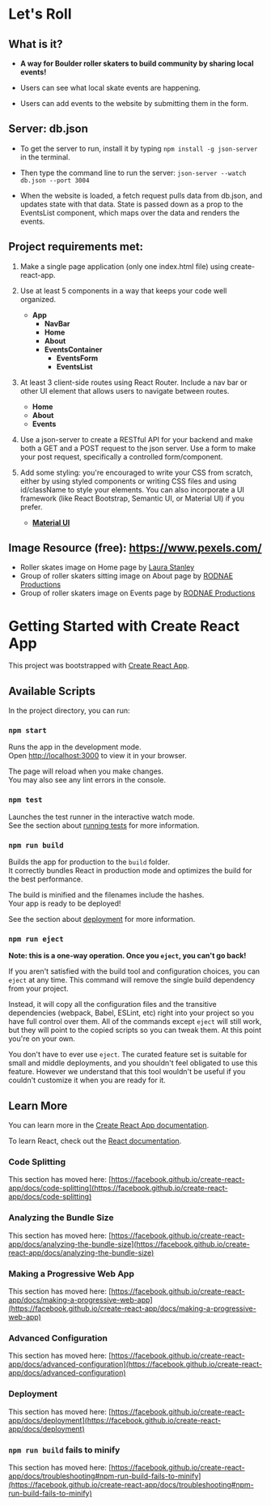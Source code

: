 # Let's Roll

## What is it?

- **A way for Boulder roller skaters to build community by sharing local events!**
- Users can see what local skate events are happening.

- Users can add events to the website by submitting them in the form.

## Server: db.json

- To get the server to run, install it by typing `npm install -g json-server` in the terminal.

- Then type the command line to run the server: `json-server --watch db.json --port 3004`

- When the website is loaded, a fetch request pulls data from db.json, and updates state with that data. State is passed down as a prop to the EventsList component, which maps over the data and renders the events.

<!-- ## Blog: -->

<!-- This section needs to be updated when a blog is ready -->

<!-- - For help on setting up a basic fetch request, refer to my [blog](https://dev.to/jgifford82/how-to-make-a-fetch-request-4hlh). -->

<!-- This section needs to be updated when a blog is ready -->

<!-- ## [Video walk-through](https://youtu.be/z1JCUrtSRgk) -->

## Project requirements met:

1. Make a single page application (only one index.html file) using create-react-app.
2. Use at least 5 components in a way that keeps your code well organized.

   - **App**
     - **NavBar**
     - **Home**
     - **About**
     - **EventsContainer**
       - **EventsForm**
       - **EventsList**

3. At least 3 client-side routes using React Router. Include a nav bar or other UI element that allows users to navigate between routes.
   - **Home**
   - **About**
   - **Events**
4. Use a json-server to create a RESTful API for your backend and make both a GET and a POST request to the json server. Use a form to make your post request, specifically a controlled form/component.
5. Add some styling: you're encouraged to write your CSS from scratch, either by using styled components or writing CSS files and using id/className to style your elements. You can also incorporate a UI framework (like React Bootstrap, Semantic UI, or Material UI) if you prefer.
   - **[Material UI](https://mui.com/core/)**

## Image Resource (free): https://www.pexels.com/

- Roller skates image on Home page by [Laura Stanley](https://www.pexels.com/photo/white-and-red-roller-skates-2005992/)
- Group of roller skaters sitting image on About page by [RODNAE Productions](https://www.pexels.com/photo/people-wearing-roller-skates-7335292/)
- Group of roller skaters image on Events page by [RODNAE Productions](https://www.pexels.com/photo/man-in-black-t-shirt-and-yellow-pants-running-on-road-7335260/)

# Getting Started with Create React App

This project was bootstrapped with [Create React App](https://github.com/facebook/create-react-app).

## Available Scripts

In the project directory, you can run:

### `npm start`

Runs the app in the development mode.\
Open [http://localhost:3000](http://localhost:3000) to view it in your browser.

The page will reload when you make changes.\
You may also see any lint errors in the console.

### `npm test`

Launches the test runner in the interactive watch mode.\
See the section about [running tests](https://facebook.github.io/create-react-app/docs/running-tests) for more information.

### `npm run build`

Builds the app for production to the `build` folder.\
It correctly bundles React in production mode and optimizes the build for the best performance.

The build is minified and the filenames include the hashes.\
Your app is ready to be deployed!

See the section about [deployment](https://facebook.github.io/create-react-app/docs/deployment) for more information.

### `npm run eject`

**Note: this is a one-way operation. Once you `eject`, you can't go back!**

If you aren't satisfied with the build tool and configuration choices, you can `eject` at any time. This command will remove the single build dependency from your project.

Instead, it will copy all the configuration files and the transitive dependencies (webpack, Babel, ESLint, etc) right into your project so you have full control over them. All of the commands except `eject` will still work, but they will point to the copied scripts so you can tweak them. At this point you're on your own.

You don't have to ever use `eject`. The curated feature set is suitable for small and middle deployments, and you shouldn't feel obligated to use this feature. However we understand that this tool wouldn't be useful if you couldn't customize it when you are ready for it.

## Learn More

You can learn more in the [Create React App documentation](https://facebook.github.io/create-react-app/docs/getting-started).

To learn React, check out the [React documentation](https://reactjs.org/).

### Code Splitting

This section has moved here: [https://facebook.github.io/create-react-app/docs/code-splitting](https://facebook.github.io/create-react-app/docs/code-splitting)

### Analyzing the Bundle Size

This section has moved here: [https://facebook.github.io/create-react-app/docs/analyzing-the-bundle-size](https://facebook.github.io/create-react-app/docs/analyzing-the-bundle-size)

### Making a Progressive Web App

This section has moved here: [https://facebook.github.io/create-react-app/docs/making-a-progressive-web-app](https://facebook.github.io/create-react-app/docs/making-a-progressive-web-app)

### Advanced Configuration

This section has moved here: [https://facebook.github.io/create-react-app/docs/advanced-configuration](https://facebook.github.io/create-react-app/docs/advanced-configuration)

### Deployment

This section has moved here: [https://facebook.github.io/create-react-app/docs/deployment](https://facebook.github.io/create-react-app/docs/deployment)

### `npm run build` fails to minify

This section has moved here: [https://facebook.github.io/create-react-app/docs/troubleshooting#npm-run-build-fails-to-minify](https://facebook.github.io/create-react-app/docs/troubleshooting#npm-run-build-fails-to-minify)
